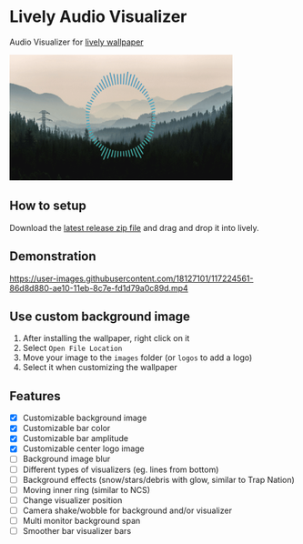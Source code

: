 # Lively Audio Visualizer

Audio Visualizer for [lively wallpaper](https://rocksdanister.github.io/lively/)

![Preview gif](preview.gif)

## How to setup

Download the [latest release zip file](https://github.com/elias123tre/Lively-Audio-Visualizer/releases/latest) and drag and drop it into lively.

## Demonstration

https://user-images.githubusercontent.com/18127101/117224561-86d8d880-ae10-11eb-8c7e-fd1d79a0c89d.mp4

## Use custom background image

1. After installing the wallpaper, right click on it
2. Select `Open File Location`
3. Move your image to the `images` folder (or `logos` to add a logo)
4. Select it when customizing the wallpaper

## Features

- [x] Customizable background image
- [x] Customizable bar color
- [x] Customizable bar amplitude
- [x] Customizable center logo image
- [ ] Background image blur
- [ ] Different types of visualizers (eg. lines from bottom)
- [ ] Background effects (snow/stars/debris with glow, similar to Trap Nation)
- [ ] Moving inner ring (similar to NCS)
- [ ] Change visualizer position
- [ ] Camera shake/wobble for background and/or visualizer
- [ ] Multi monitor background span
- [ ] Smoother bar visualizer bars
